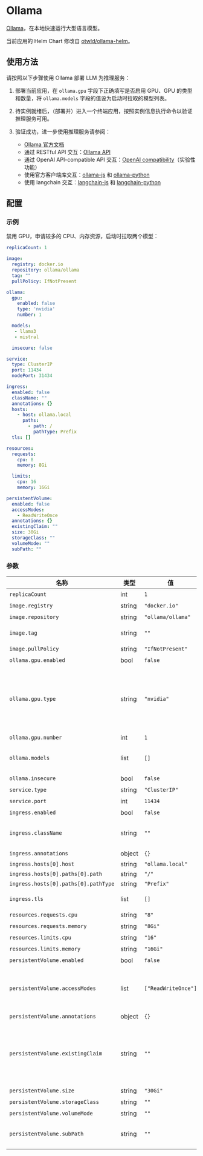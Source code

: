 # Ollama

[Ollama](https://ollama.ai/)，在本地快速运行大型语言模型。

当前应用的 Helm Chart 修改自 [otwld/ollama-helm](https://github.com/otwld/ollama-helm)。

## 使用方法

请按照以下步骤使用 Ollama 部署 LLM 为推理服务：

1. 部署当前应用，在 `ollama.gpu` 字段下正确填写是否启用 GPU、GPU 的类型和数量，将 `ollama.models` 字段的值设为启动时拉取的模型列表。

2. 待实例就绪后，（部署并）进入一个终端应用，按照实例信息执行命令以验证推理服务可用。

3. 验证成功，进一步使用推理服务请参阅：

    * [Ollama 官方文档](https://github.com/ollama/ollama/tree/main/docs)
    * 通过 RESTful API 交互：[Ollama API](https://github.com/ollama/ollama/blob/main/docs/api.md)
    * 通过 OpenAI API-compatible API 交互：[OpenAI compatibility](https://github.com/ollama/ollama/blob/main/docs/openai.md)（实验性功能）
    * 使用官方客户端库交互：[ollama-js](https://github.com/ollama/ollama-js#custom-client) 和 [ollama-python](https://github.com/ollama/ollama-python#custom-client)
    * 使用 langchain 交互：[langchain-js](https://github.com/ollama/ollama/blob/main/docs/tutorials/langchainjs.md) 和 [langchain-python](https://github.com/ollama/ollama/blob/main/docs/tutorials/langchainpy.md)

## 配置

### 示例

禁用 GPU，申请较多的 CPU、内存资源，启动时拉取两个模型：

```yaml
replicaCount: 1

image:
  registry: docker.io
  repository: ollama/ollama
  tag: ""
  pullPolicy: IfNotPresent

ollama:
  gpu:
    enabled: false
    type: 'nvidia'
    number: 1

  models:
   - llama3
   - mistral

  insecure: false

service:
  type: ClusterIP
  port: 11434
  nodePort: 31434

ingress:
  enabled: false
  className: ""
  annotations: {}
  hosts:
    - host: ollama.local
      paths:
        - path: /
          pathType: Prefix
  tls: []

resources:
  requests:
    cpu: 8
    memory: 8Gi

  limits:
    cpu: 16
    memory: 16Gi

persistentVolume:
  enabled: false
  accessModes:
    - ReadWriteOnce
  annotations: {}
  existingClaim: ""
  size: 30Gi
  storageClass: ""
  volumeMode: ""
  subPath: ""
```

### 参数

| 名称                                 | 类型   | 值                  | 描述                                                                                                                                                                                              |
| ------------------------------------ | ------ | ------------------- | ------------------------------------------------------------------------------------------------------------------------------------------------------------------------------------------------- |
| `replicaCount`                       | int    | `1`                 | 副本数量                                                                                                                                                                                          |
| `image.registry`                     | string | `"docker.io"`       | Docker 镜像的仓库注册表                                                                                                                                                                           |
| `image.repository`                   | string | `"ollama/ollama"`   | Docker 镜像仓库                                                                                                                                                                                   |
| `image.tag`                          | string | `""`                | Docker 镜像标签，覆盖默认的镜像标签                                                                                                                                                               |
| `image.pullPolicy`                   | string | `"IfNotPresent"`    | Docker 拉取策略                                                                                                                                                                                   |
| `ollama.gpu.enabled`                 | bool   | `false`             | 启用GPU集成                                                                                                                                                                                       |
| `ollama.gpu.type`                    | string | `"nvidia"`          | GPU 类型：'nvidia' 或'amd'。如果 'ollama.gpu.enabled'，默认值是 'nvidia'。如果设置为'amd'，则会在镜像标签中添加 'rocm' 后缀（如果 'image.tag' 未被重载）。这是因为 AMD 和 CPU/CUDA 使用不同的镜像 |
| `ollama.gpu.number`                  | int    | `1`                 | 指定GPU数量                                                                                                                                                                                       |
| `ollama.models`                      | list   | `[]`                | 在容器启动时拉取的模型列表 添加的越多，如果模型不存在，容器启动的时间就越长                                                                                                                       |
| `ollama.insecure`                    | bool   | `false`             | 在容器启动时添加不安全标志                                                                                                                                                                        |
| `service.type`                       | string | `"ClusterIP"`       | 服务类型                                                                                                                                                                                          |
| `service.port`                       | int    | `11434`             | 服务端口                                                                                                                                                                                          |
| `ingress.enabled`                    | bool   | `false`             | 启用 Ingress 控制器资源                                                                                                                                                                           |
| `ingress.className`                  | string | `""`                | 将用于实现 Ingress 的 IngressClass（Kubernetes 1.18+）                                                                                                                                            |
| `ingress.annotations`                | object | `{}`                | Ingress 资源的其他注释                                                                                                                                                                            |
| `ingress.hosts[0].host`              | string | `"ollama.local"`    |                                                                                                                                                                                                   |
| `ingress.hosts[0].paths[0].path`     | string | `"/"`               |                                                                                                                                                                                                   |
| `ingress.hosts[0].paths[0].pathType` | string | `"Prefix"`          |                                                                                                                                                                                                   |
| `ingress.tls`                        | list   | `[]`                | 覆盖此 Ingress 记录的主机名的 tls 配置                                                                                                                                                            |
| `resources.requests.cpu`             | string | `"8"`               | Ollama 服务器 Pod 的 CPU 请求                                                                                                                                                                     |
| `resources.requests.memory`          | string | `"8Gi"`             | Ollama 服务器 Pod 的内存请求                                                                                                                                                                      |
| `resources.limits.cpu`               | string | `"16"`              | Ollama 服务器 Pod 的 CPU 限制                                                                                                                                                                     |
| `resources.limits.memory`            | string | `"16Gi"`            | Ollama 服务器 Pod 的内存限制                                                                                                                                                                      |
| `persistentVolume.enabled`           | bool   | `false`             | 启用使用 PVC 的持久性                                                                                                                                                                             |
| `persistentVolume.accessModes`       | list   | `["ReadWriteOnce"]` | Ollama 服务器数据持久卷访问模式，必须与现有 PV 或动态供应商匹配 参考：http://kubernetes.io/docs/user-guide/persistent-volumes/                                                                    |
| `persistentVolume.annotations`       | object | `{}`                | Ollama 服务器数据持久卷注释                                                                                                                                                                       |
| `persistentVolume.existingClaim`     | string | `""`                | 如果您想为持久化 Ollama 状态带上自己的 PVC，请在此处传递已创建和就绪的 PVC 的名称。 如果设置此值，则该 Chart 不会创建默认 PVC。需要设置 server.persistentVolume.enabled: true                     |
| `persistentVolume.size`              | string | `"30Gi"`            | Ollama 服务器数据持久卷大小                                                                                                                                                                       |
| `persistentVolume.storageClass`      | string | `""`                | Ollama 服务器数据持久卷存储类                                                                                                                                                                     |
| `persistentVolume.volumeMode`        | string | `""`                | Ollama 服务器数据持久卷绑定模式                                                                                                                                                                   |
| `persistentVolume.subPath`           | string | `""`                | 要挂载的Ollama服务器数据持久卷的子目录 如果卷的根目录不为空，此设置很有用                                                                                                                         |
